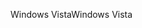 <span data-ttu-id="f978c-101">Windows Vista</span><span class="sxs-lookup"><span data-stu-id="f978c-101">Windows Vista</span></span>